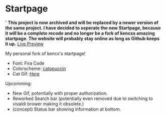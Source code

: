 # Startpage


' **This project is now archived and will be replaced by a newer version of the same project. I have decided to seperate the new Startpage, because it will be a complete recode and no longer be a fork of kencxs amazing startpage. The website will probably stay online as long as Github keeps it up.**
[Live Preview](https://snxrre.github.io/startpage/)

My personal fork of kencx's startpage!

- Font: Fira Code
- Colorscheme: [catppuccin](https://github.com/catppuccin)
- Cat Gif: [Here](https://twitter.com/avogado6/status/1165595520967954432?s=19)

Upcomming:
 - New Gif, potentially with proper authorization.
 - Reworked Search bar (potentially even removed due to switching to vivaldi brower making it obsolete.)
 - (concept) Status bar showing information at bottom.
